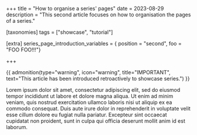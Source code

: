 +++
title = "How to organise a series' pages"
date = 2023-08-29
description = "This second article focuses on how to organisation the pages of a series."

[taxonomies]
tags = ["showcase", "tutorial"]

[extra]
series_page_introduction_variables = { position = "second", foo = "FOO FOO!!!"}

+++

{{ admonition(type="warning", icon="warning", title="IMPORTANT", text="This article has been introduced retroactively to showcase series.") }}

Lorem ipsum dolor sit amet, consectetur adipiscing elit, sed do eiusmod tempor incididunt ut labore et dolore magna aliqua.
Ut enim ad minim veniam, quis nostrud exercitation ullamco laboris nisi ut aliquip ex ea commodo consequat.
Duis aute irure dolor in reprehenderit in voluptate velit esse cillum dolore eu fugiat nulla pariatur.
Excepteur sint occaecat cupidatat non proident, sunt in culpa qui officia deserunt mollit anim id est laborum.
